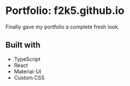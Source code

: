 # Portfolio: f2k5.github.io

Finally gave my portfolio a complete fresh look.

## Built with

- TypeScript
- React
- Material-UI
- Custom CSS

